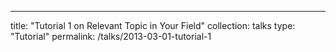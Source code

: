 ---
title: "Tutorial 1 on Relevant Topic in Your Field"
collection: talks
type: "Tutorial"
permalink: /talks/2013-03-01-tutorial-1
